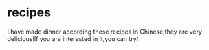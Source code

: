 # recipes
I have made dinner according these recipes in Chinese,they are very delicious!If you are interested in it,you can try!
